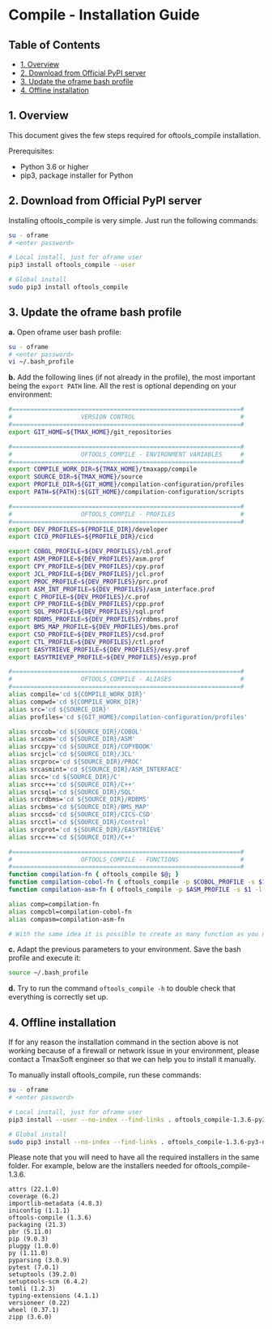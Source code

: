 # Compile - Installation Guide <!-- omit in toc -->

## Table of Contents <!-- omit in toc -->

* [1. Overview](#1-overview)
* [2. Download from Official PyPI server](#2-download-from-official-pypi-server)
* [3. Update the oframe bash profile](#3-update-the-oframe-bash-profile)
* [4. Offline installation](#4-offline-installation)

## 1. Overview

This document gives the few steps required for oftools_compile installation. 

Prerequisites:
- Python 3.6 or higher
- pip3, package installer for Python

## 2. Download from Official PyPI server

Installing oftools_compile is very simple. Just run the following commands:
```bash
su - oframe
# <enter password>

# Local install, just for oframe user
pip3 install oftools_compile --user

# Global install
sudo pip3 install oftools_compile
```

## 3. Update the oframe bash profile

**a.** Open oframe user bash profile:
```bash
su - oframe
# <enter password>
vi ~/.bash_profile
```

**b.** Add the following lines  (if not already in the profile), the most important being the `export PATH` line. All the rest is optional depending on your environment:

```bash
#===============================================================#
#                   VERSION CONTROL                             #
#===============================================================#
export GIT_HOME=${TMAX_HOME}/git_repositories

#===============================================================#
#                   OFTOOLS_COMPILE - ENVIRONMENT VARIABLES     #
#===============================================================#
export COMPILE_WORK_DIR=${TMAX_HOME}/tmaxapp/compile
export SOURCE_DIR=${TMAX_HOME}/source
export PROFILE_DIR=${GIT_HOME}/compilation-configuration/profiles
export PATH=${PATH}:${GIT_HOME}/compilation-configuration/scripts

#===============================================================#
#                   OFTOOLS_COMPILE - PROFILES                  #
#===============================================================#
export DEV_PROFILES=${PROFILE_DIR}/developer
export CICD_PROFILES=${PROFILE_DIR}/cicd

export COBOL_PROFILE=${DEV_PROFILES}/cbl.prof
export ASM_PROFILE=${DEV_PROFILES}/asm.prof
export CPY_PROFILE=${DEV_PROFILES}/cpy.prof
export JCL_PROFILE=${DEV_PROFILES}/jcl.prof
export PROC_PROFILE=${DEV_PROFILES}/prc.prof
export ASM_INT_PROFILE=${DEV_PROFILES}/asm_interface.prof
export C_PROFILE=${DEV_PROFILES}/c.prof
export CPP_PROFILE=${DEV_PROFILES}/cpp.prof
export SQL_PROFILE=${DEV_PROFILES}/sql.prof
export RDBMS_PROFILE=${DEV_PROFILES}/rdbms.prof
export BMS_MAP_PROFILE=${DEV_PROFILES}/bms.prof
export CSD_PROFILE=${DEV_PROFILES}/csd.prof
export CTL_PROFILE=${DEV_PROFILES}/ctl.prof
export EASYTRIEVE_PROFILE=${DEV_PROFILES}/esy.prof
export EASYTRIEVEP_PROFILE=${DEV_PROFILES}/esyp.prof

#===============================================================#
#                   OFTOOLS_COMPILE - ALIASES                   #
#===============================================================#
alias compile='cd ${COMPILE_WORK_DIR}'
alias compwd='cd ${COMPILE_WORK_DIR}'
alias src='cd ${SOURCE_DIR}'
alias profiles='cd ${GIT_HOME}/compilation-configuration/profiles'

alias srccob='cd ${SOURCE_DIR}/COBOL'
alias srcasm='cd ${SOURCE_DIR}/ASM'
alias srccpy='cd ${SOURCE_DIR}/COPYBOOK'
alias srcjcl='cd ${SOURCE_DIR}/JCL'
alias srcproc='cd ${SOURCE_DIR}/PROC'
alias srcasmint='cd ${SOURCE_DIR}/ASM_INTERFACE'
alias srcc='cd ${SOURCE_DIR}/C'
alias srcc++='cd ${SOURCE_DIR}/C++'
alias srcsql='cd ${SOURCE_DIR}/SQL'
alias srcrdbms='cd ${SOURCE_DIR}/RDBMS'
alias srcbms='cd ${SOURCE_DIR}/BMS_MAP'
alias srccsd='cd ${SOURCE_DIR}/CICS-CSD'
alias srcctl='cd ${SOURCE_DIR}/Control'
alias srcprot='cd ${SOURCE_DIR}/EASYTRIEVE'
alias srcc++='cd ${SOURCE_DIR}/C++'

#===============================================================#
#                   OFTOOLS_COMPILE - FUNCTIONS                 #
#===============================================================#
function compilation-fn { oftools_compile $@; }
function compilation-cobol-fn { oftools_compile -p $COBOL_PROFILE -s $1 -l INFO; }
function compilation-asm-fn { oftools_compile -p $ASM_PROFILE -s $1 -l INFO; }

alias comp=compilation-fn
alias compcbl=compilation-cobol-fn
alias compasm=compilation-asm-fn

# With the same idea it is possible to create as many function as you need
```

**c.** Adapt the previous parameters to your environment. Save the bash profile and execute it:
```bash
source ~/.bash_profile
```

**d.** Try to run the command `oftools_compile -h` to double check that everything is correctly set up.

## 4. Offline installation

If for any reason the installation command in the section above is not working because of a firewall or network issue in your environment, please contact a TmaxSoft engineer so that we can help you to install it manually.

To manually install oftools_compile, run these commands:
```bash
su - oframe
# <enter password>

# Local install, just for oframe user
pip3 install --user --no-index --find-links . oftools_compile-1.3.6-py3-none-any.whl

# Global install
sudo pip3 install --no-index --find-links . oftools_compile-1.3.6-py3-none-any.whl
```

Please note that you will need to have all the required installers in the same folder.
For example, below are the installers needed for oftools_compile-1.3.6.

```
attrs (22.1.0)
coverage (6.2)
importlib-metadata (4.8.3)
iniconfig (1.1.1)
oftools-compile (1.3.6)
packaging (21.3)
pbr (5.11.0)
pip (9.0.3)
pluggy (1.0.0)
py (1.11.0)
pyparsing (3.0.9)
pytest (7.0.1)
setuptools (39.2.0)
setuptools-scm (6.4.2)
tomli (1.2.3)
typing-extensions (4.1.1)
versioneer (0.22)
wheel (0.37.1)
zipp (3.6.0)
```
